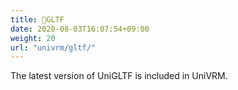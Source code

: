 ```yaml
---
title: 📁GLTF
date: 2020-08-03T16:07:54+09:00
weight: 20
url: "univrm/gltf/"
---
```


The latest version of UniGLTF is included in UniVRM.
